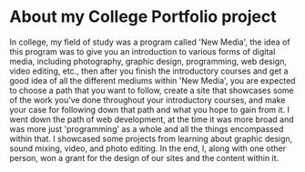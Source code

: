 # About my College Portfolio project
In college, my field of study was a program called 'New Media', the idea of this program was to give you an introduction to various forms of digital media, including photography, graphic design, programming, web design, video editing, etc., then after you finish the introductory courses and get a good idea of all the different mediums within 'New Media', you are expected to choose a path that you want to follow, create a site that showcases some of the work you've done throughout your introductory courses, and make your case for following down that path and what you hope to gain from it. I went down the path of web development, at the time it was more broad and was more just 'programming' as a whole and all the things encompassed within that. I showcased some projects from learning about graphic design, sound mixing, video, and photo editing. In the end, I, along with one other person, won a grant for the design of our sites and the content within it. 
